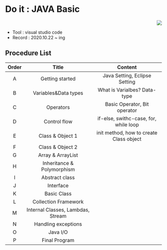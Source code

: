 # Do it : JAVA Basic

<div align="right">
<a href="https://hits.seeyoufarm.com"/><img src="https://hits.seeyoufarm.com/api/count/incr/badge.svg?url=https://github.com/eona1301/Doit_JAVA_Basic"/></a>
</div>

- Tool : visual studio code
- Record : 2020.10.22 ~ ing

## Procedure List

| Order |               Title               |                 Content                 |
| :---: | :-------------------------------: | :-------------------------------------: |
|   A   |          Getting started          |      Java Setting, Eclipse Setting      |
|   B   |       Variables&Data types        |      What is Varialbes? Data-type       |
|   C   |             Operators             |      Basic Operator, Bit operator       |
|   D   |           Control flow            |  if-else, swithc-case, for, while loop  |
|   E   |         Class & Object 1          | init method, how to create Class object |
|   F   |         Class & Object 2          |                                         |
|   G   |         Array & ArrayList         |                                         |
|   H   |    Inheritance & Polymorphism     |                                         |
|   I   |          Abstract class           |                                         |
|   J   |             Interface             |                                         |
|   K   |            Basic Class            |                                         |
|   L   |       Collection Framework        |                                         |
|   M   | Internal Classes, Lambdas, Stream |                                         |
|   N   |        Handling exceptions        |                                         |
|   O   |             Java I/O              |                                         |
|   P   |           Final Program           |                                         |
